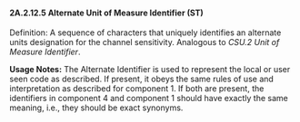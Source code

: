 #### 2A.2.12.5 Alternate Unit of Measure Identifier (ST)

Definition: A sequence of characters that uniquely identifies an alternate units designation for the channel sensitivity. Analogous to _CSU.2 Unit of Measure Identifier_.

**Usage Notes:** The Alternate Identifier is used to represent the local or user seen code as described. If present, it obeys the same rules of use and interpretation as described for component 1. If both are present, the identifiers in component 4 and component 1 should have exactly the same meaning, i.e., they should be exact synonyms.
